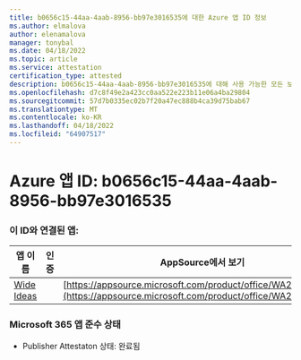 ```yaml
---
title: b0656c15-44aa-4aab-8956-bb97e3016535에 대한 Azure 앱 ID 정보
ms.author: elmalova
author: elenamalova
manager: tonybal
ms.date: 04/18/2022
ms.topic: article
ms.service: attestation
certification_type: attested
description: b0656c15-44aa-4aab-8956-bb97e3016535에 대해 사용 가능한 모든 보안 및 규정 준수 정보입니다.
ms.openlocfilehash: d7c8f49e2a423cc0aa522e223b11e06a4ba29804
ms.sourcegitcommit: 57d7b0335ec02b7f20a47ec888b4ca39d75bab67
ms.translationtype: MT
ms.contentlocale: ko-KR
ms.lasthandoff: 04/18/2022
ms.locfileid: "64907517"
---
```

# <a name="azure-app-id-b0656c15-44aa-4aab-8956-bb97e3016535"></a>Azure 앱 ID: b0656c15-44aa-4aab-8956-bb97e3016535


### <a name="apps-associated-with-this-id"></a>이 ID와 연결된 앱:
| **앱 이름** | **인증** | **AppSource에서 보기** |
|--------------|---------------|-----------------------|
| [Wide Ideas](../forward/WA200000819.md) |  | [https://appsource.microsoft.com/product/office/WA200000819](https://appsource.microsoft.com/product/office/WA200000819) |

### <a name="microsoft-365-app-compliance-status"></a>Microsoft 365 앱 준수 상태
- Publisher Attestaton 상태: 완료됨

